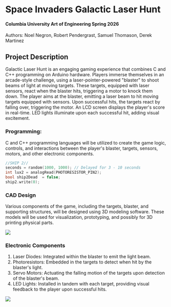 # Space Invaders Galactic Laser Hunt
#### Columbia University Art of Engineering Spring 2026            
Authors: Noel Negron, Robert Pendergrast, Samuel Thomason, Derek Martinez 

## Project Description

Galactic Laser Hunt is an engaging gaming experience that combines C and C++ programming on Arduino hardware. 
Players immerse themselves in an arcade-style challenge, using a laser-pointer-powered "blaster" to shoot beams of light at moving targets. 
These targets, equipped with laser sensors, react when the blaster hits, triggering a motor to knock them down. The player aims at the blaster, emitting 
a laser beam to hit moving targets equipped with sensors. Upon successful hits, the targets react by falling over, triggering the motor. 
An LCD screen displays the player's score in real-time. LED lights illuminate upon each successful hit, adding visual excitement.

### Programming: 
C and C++ programming languages will be utilized to create the game logic, controls, and interactions between 
the player's blaster, targets, sensors, motors, and other electronic components.

```C
//SHIP 2//
seconds = random(1000, 1000); // Delayed for 3 - 10 seconds
int lux2 = analogRead(PHOTORESISTOR_PIN2);
bool ship2Dead  = false;
ship2.write(0);
```

### CAD Design 
Various components of the game, including the targets, blaster, and supporting structures, 
will be designed using 3D modeling software. These models will be used for visualization, prototyping, and possibly for 3D printing physical parts.

![](https://github.com/BxNoel/SpaceInvaders/blob/main/CAD_Design/CAD2.png)

### Electronic Components
1. Laser Diodes: Integrated within the blaster to emit the light beam.
2. Photoresistors: Embedded in the targets to detect when hit by the blaster's light.
3. Servo Motors: Actuating the falling motion of the targets upon detection of the blaster's beam.
4. LED Lights: Installed in tandem with each target, providing visual feedback to the player upon successful hits.

![](https://github.com/BxNoel/SpaceInvaders/blob/main/SpaceInvaders.gif)




